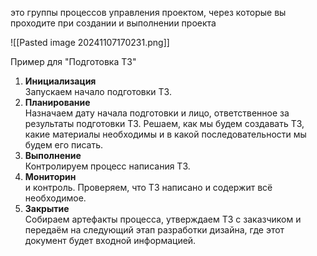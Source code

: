 это группы процессов управления проектом, через которые вы проходите при создании и выполнении проекта

![[Pasted image 20241107170231.png]]

Пример для "Подготовка ТЗ"

1. **Инициализация**<br>Запускаем начало подготовки ТЗ.
1. **Планирование**<br>Назначаем дату начала подготовки и лицо, ответственное за результаты подготовки ТЗ. Решаем, как мы будем создавать ТЗ, какие материалы необходимы и в какой последовательности мы будем его писать.
1. **Выполнение**<br>Контролируем процесс написания ТЗ.
1. **Мониторин**<br>и контроль. Проверяем, что ТЗ написано и содержит всё необходимое.
1. **Закрытие**<br>Собираем артефакты процесса, утверждаем ТЗ с заказчиком и передаём на следующий этап разработки дизайна, где этот документ будет входной информацией.